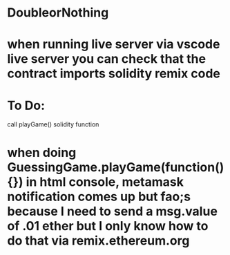 # DoubleorNothing

# when running live server via vscode live server you can check that the contract imports solidity remix code

# To Do:
call playGame() solidity function

# when doing GuessingGame.playGame(function() {}) in html console, metamask notification comes up but fao;s because I need to send a msg.value of .01 ether but I only know how to do that via remix.ethereum.org
